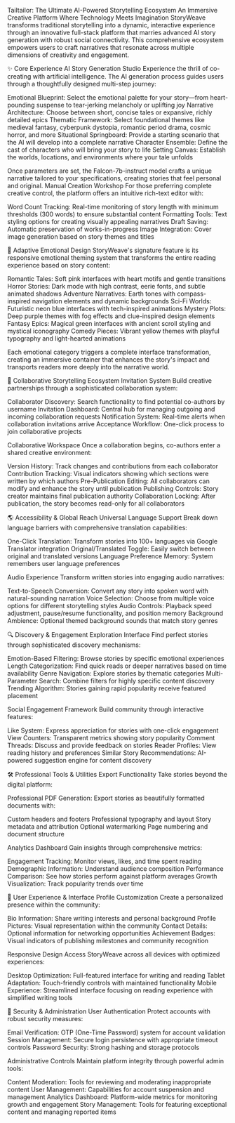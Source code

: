 Tailtailor: The Ultimate AI-Powered Storytelling Ecosystem
An Immersive Creative Platform Where Technology Meets Imagination
StoryWeave transforms traditional storytelling into a dynamic, interactive experience through an innovative full-stack platform that marries advanced AI story generation with robust social connectivity. This comprehensive ecosystem empowers users to craft narratives that resonate across multiple dimensions of creativity and engagement.

✨ Core Experience
AI Story Generation Studio
Experience the thrill of co-creating with artificial intelligence. The AI generation process guides users through a thoughtfully designed multi-step journey:

Emotional Blueprint: Select the emotional palette for your story—from heart-pounding suspense to tear-jerking melancholy or uplifting joy
Narrative Architecture: Choose between short, concise tales or expansive, richly detailed epics
Thematic Framework: Select foundational themes like medieval fantasy, cyberpunk dystopia, romantic period drama, cosmic horror, and more
Situational Springboard: Provide a starting scenario that the AI will develop into a complete narrative
Character Ensemble: Define the cast of characters who will bring your story to life
Setting Canvas: Establish the worlds, locations, and environments where your tale unfolds

Once parameters are set, the Falcon-7b-instruct model crafts a unique narrative tailored to your specifications, creating stories that feel personal and original.
Manual Creation Workshop
For those preferring complete creative control, the platform offers an intuitive rich-text editor with:

Word Count Tracking: Real-time monitoring of story length with minimum thresholds (300 words) to ensure substantial content
Formatting Tools: Text styling options for creating visually appealing narratives
Draft Saving: Automatic preservation of works-in-progress
Image Integration: Cover image generation based on story themes and titles


🌈 Adaptive Emotional Design
StoryWeave's signature feature is its responsive emotional theming system that transforms the entire reading experience based on story content:

Romantic Tales: Soft pink interfaces with heart motifs and gentle transitions
Horror Stories: Dark mode with high contrast, eerie fonts, and subtle animated shadows
Adventure Narratives: Earth tones with compass-inspired navigation elements and dynamic backgrounds
Sci-Fi Worlds: Futuristic neon blue interfaces with tech-inspired animations
Mystery Plots: Deep purple themes with fog effects and clue-inspired design elements
Fantasy Epics: Magical green interfaces with ancient scroll styling and mystical iconography
Comedy Pieces: Vibrant yellow themes with playful typography and light-hearted animations

Each emotional category triggers a complete interface transformation, creating an immersive container that enhances the story's impact and transports readers more deeply into the narrative world.

🤝 Collaborative Storytelling Ecosystem
Invitation System
Build creative partnerships through a sophisticated collaboration system:

Collaborator Discovery: Search functionality to find potential co-authors by username
Invitation Dashboard: Central hub for managing outgoing and incoming collaboration requests
Notification System: Real-time alerts when collaboration invitations arrive
Acceptance Workflow: One-click process to join collaborative projects

Collaborative Workspace
Once a collaboration begins, co-authors enter a shared creative environment:

Version History: Track changes and contributions from each collaborator
Contribution Tracking: Visual indicators showing which sections were written by which authors
Pre-Publication Editing: All collaborators can modify and enhance the story until publication
Publishing Controls: Story creator maintains final publication authority
Collaboration Locking: After publication, the story becomes read-only for all collaborators


🌎 Accessibility & Global Reach
Universal Language Support
Break down language barriers with comprehensive translation capabilities:

One-Click Translation: Transform stories into 100+ languages via Google Translator integration
Original/Translated Toggle: Easily switch between original and translated versions
Language Preference Memory: System remembers user language preferences

Audio Experience
Transform written stories into engaging audio narratives:

Text-to-Speech Conversion: Convert any story into spoken word with natural-sounding narration
Voice Selection: Choose from multiple voice options for different storytelling styles
Audio Controls: Playback speed adjustment, pause/resume functionality, and position memory
Background Ambience: Optional themed background sounds that match story genres


🔍 Discovery & Engagement
Exploration Interface
Find perfect stories through sophisticated discovery mechanisms:

Emotion-Based Filtering: Browse stories by specific emotional experiences
Length Categorization: Find quick reads or deeper narratives based on time availability
Genre Navigation: Explore stories by thematic categories
Multi-Parameter Search: Combine filters for highly specific content discovery
Trending Algorithm: Stories gaining rapid popularity receive featured placement

Social Engagement Framework
Build community through interactive features:

Like System: Express appreciation for stories with one-click engagement
View Counters: Transparent metrics showing story popularity
Comment Threads: Discuss and provide feedback on stories
Reader Profiles: View reading history and preferences
Similar Story Recommendations: AI-powered suggestion engine for content discovery


🛠️ Professional Tools & Utilities
Export Functionality
Take stories beyond the digital platform:

Professional PDF Generation: Export stories as beautifully formatted documents with:

Custom headers and footers
Professional typography and layout
Story metadata and attribution
Optional watermarking
Page numbering and document structure



Analytics Dashboard
Gain insights through comprehensive metrics:

Engagement Tracking: Monitor views, likes, and time spent reading
Demographic Information: Understand audience composition
Performance Comparison: See how stories perform against platform averages
Growth Visualization: Track popularity trends over time


👤 User Experience & Interface
Profile Customization
Create a personalized presence within the community:

Bio Information: Share writing interests and personal background
Profile Pictures: Visual representation within the community
Contact Details: Optional information for networking opportunities
Achievement Badges: Visual indicators of publishing milestones and community recognition

Responsive Design
Access StoryWeave across all devices with optimized experiences:

Desktop Optimization: Full-featured interface for writing and reading
Tablet Adaptation: Touch-friendly controls with maintained functionality
Mobile Experience: Streamlined interface focusing on reading experience with simplified writing tools


🔐 Security & Administration
User Authentication
Protect accounts with robust security measures:

Email Verification: OTP (One-Time Password) system for account validation
Session Management: Secure login persistence with appropriate timeout controls
Password Security: Strong hashing and storage protocols

Administrative Controls
Maintain platform integrity through powerful admin tools:

Content Moderation: Tools for reviewing and moderating inappropriate content
User Management: Capabilities for account suspension and management
Analytics Dashboard: Platform-wide metrics for monitoring growth and engagement
Story Management: Tools for featuring exceptional content and managing reported items